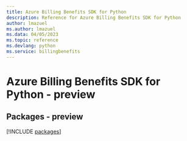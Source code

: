 ```yaml
---
title: Azure Billing Benefits SDK for Python
description: Reference for Azure Billing Benefits SDK for Python
author: lmazuel
ms.author: lmazuel
ms.data: 04/05/2023
ms.topic: reference
ms.devlang: python
ms.service: billingbenefits
---
```

# Azure Billing Benefits SDK for Python - preview
## Packages - preview
[!INCLUDE [packages](billing-benefits-index.md)]